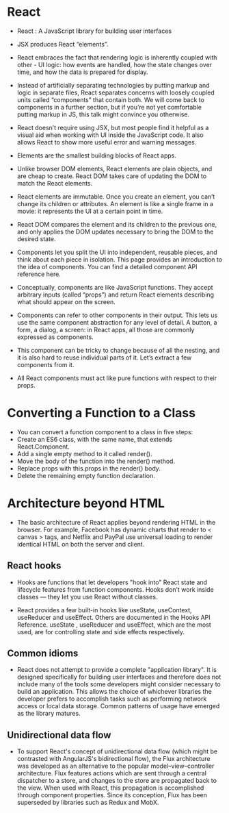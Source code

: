 # React

- React : A JavaScript library for building user interfaces
- JSX produces React “elements”.
-  React embraces the fact that rendering logic is inherently coupled with other - UI logic: how events are handled, how the state changes over time, and how the data is prepared for display.

- Instead of artificially separating technologies by putting markup and logic in separate files, React separates concerns with loosely coupled units called “components” that contain both. We will come back to components in a further section, but if you’re not yet comfortable putting markup in JS, this talk might convince you otherwise.
- React doesn’t require using JSX, but most people find it helpful as a visual aid when working with UI inside the JavaScript code. It also allows React to show more useful error and warning messages.

- Elements are the smallest building blocks of React apps.
- Unlike browser DOM elements, React elements are plain objects, and are cheap to create. React DOM takes care of updating the DOM to match the React elements.
- React elements are immutable. Once you create an element, you can’t change its children or attributes. An element is like a single frame in a movie: it represents the UI at a certain point in time.
- React DOM compares the element and its children to the previous one, and only applies the DOM updates necessary to bring the DOM to the desired state.
- Components let you split the UI into independent, reusable pieces, and think about each piece in isolation. This page provides an introduction to the idea of components. You can find a detailed component API reference here.
- Conceptually, components are like JavaScript functions. They accept arbitrary inputs (called “props”) and return React elements describing what should appear on the screen.
- Components can refer to other components in their output. This lets us use the same component abstraction for any level of detail. A button, a form, a dialog, a screen: in React apps, all those are commonly expressed as components.

- This component can be tricky to change because of all the nesting, and it is also hard to reuse individual parts of it. Let’s extract a few components from it.
- All React components must act like pure functions with respect to their props.

# Converting a Function to a Class

- You can convert a function component to a class in five steps:
- Create an ES6 class, with the same name, that extends React.Component.
- Add a single empty method to it called render().
- Move the body of the function into the render() method.
- Replace props with this.props in the render() body.
- Delete the remaining empty function declaration.

# Architecture beyond HTML

- The basic architecture of React applies beyond rendering HTML in the browser. For example, Facebook has dynamic charts that render to < canvas > tags, and Netflix and PayPal use universal loading to render identical HTML on both the server and client.
## React hooks

- Hooks are functions that let developers "hook into" React state and lifecycle features from function components. Hooks don’t work inside classes — they let you use React without classes.

- React provides a few built-in hooks like useState, useContext, useReducer and useEffect. Others are documented in the Hooks API Reference. useState , useReducer and useEffect, which are the most used, are for controlling state and side effects respectively.
## Common idioms

- React does not attempt to provide a complete "application library". It is designed specifically for building user interfaces and therefore does not include many of the tools some developers might consider necessary to build an application. This allows the choice of whichever libraries the developer prefers to accomplish tasks such as performing network access or local data storage. Common patterns of usage have emerged as the library matures.
## Unidirectional data flow

- To support React's concept of unidirectional data flow (which might be contrasted with AngularJS's bidirectional flow), the Flux architecture was developed as an alternative to the popular model–view–controller architecture. Flux features actions which are sent through a central dispatcher to a store, and changes to the store are propagated back to the view. When used with React, this propagation is accomplished through component properties. Since its conception, Flux has been superseded by libraries such as Redux and MobX.

